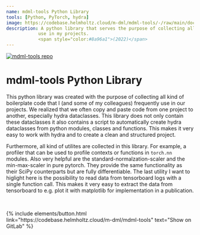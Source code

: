 ```yaml
---
name: mdml-tools Python Library
tools: [Python, PyTorch, hydra]
image: https://codebase.helmholtz.cloud/m-dml/mdml-tools/-/raw/main/docs/source/images/m-dml_logo_banner_cropped.png
description: A python library that serves the purpose of collecting all the PyTorch and hydra tools that I frequently 
            use in my projects. 
            <span style="color:#8a96a1">(2022)</span>
---
```


[![mdml-tools repo](https://codebase.helmholtz.cloud/m-dml/mdml-tools/-/raw/main/docs/source/images/m-dml_logo_banner_cropped.png)](https://codebase.helmholtz.cloud/m-dml/mdml-tools)

# mdml-tools Python Library
This python library was created with the purpose of collecting all kind of boilerplate code that I (and some of my
colleagues) frequently use in our projects. We realized that we often copy and paste code from one project to another,
especially hydra dataclasses. This library does not only contain these dataclasses it also contains a script to 
automatically create hydra dataclasses from python modules, classes and functions. This makes it very easy to work with
hydra and to create a clean and structured project.

Furthermore, all kind of utilites are collected in this library. For example, a profiler that can be used to profile
contexts or functions in `torch.nn` modules. Also very helpful are the standard-normalzation-scaler and the 
min-max-scaler in pure pytorch. They provide the same functionality as their SciPy counterparts but are fully 
differentiable. The last utility I want to higlight here is the possibility to read data from tensorboard logs with a
single function call. This makes it very easy to extract the data from tensorboard to e.g. plot it with matplotlib for
implementation in a publication.

<br>

<p class="text-center">
{% include elements/button.html link="https://codebase.helmholtz.cloud/m-dml/mdml-tools" 
text="Show on GitLab" %}
</p>
